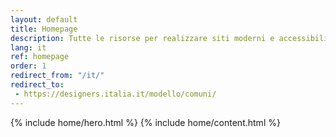 ```yaml
---
layout: default
title: Homepage
description: Tutte le risorse per realizzare siti moderni e accessibili per i Comuni Italiani, nel rispetto delle linee guida di design per i servizi della Pubblica Amministrazione.
lang: it
ref: homepage
order: 1
redirect_from: "/it/"
redirect_to:
 - https://designers.italia.it/modello/comuni/
---
```

{% include home/hero.html %}
{% include home/content.html %}
